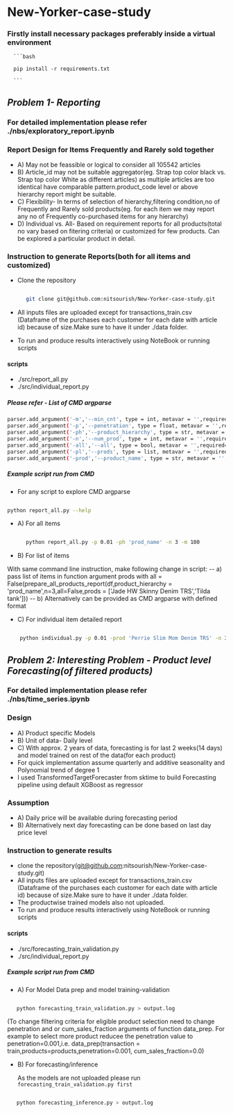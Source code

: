 # New-Yorker-case-study

### Firstly install necessary packages preferably inside a virtual environment
      
      ```bash

      pip install -r requirements.txt

      ```

## *Problem 1- Reporting*

### For detailed implementation please refer ./nbs/exploratory_report.ipynb 



### Report Design for Items Frequently and Rarely sold together

- A) May not be feassible or logical to consider all 105542 articles
- B) Article_id may not be suitable aggregator(eg. Strap top color black vs. Strap top color White as different articles) as multiple articles are too identical have comparable pattern.product_code level or above hierarchy report might be suitable.
- C) Flexibility- In terms of selection of hierarchy,filtering condition,no of Frequently and Rarely sold products(eg. for each item we may report any no of Frequently co-purchased items for any hierarchy) 
- D) Individual vs. All- Based on requirement reports for all products(total no vary based on fitering criteria) or customized for few products. Can be explored a particular product in detail.

### Instruction to generate Reports(both for all items and customized) 

- Clone the repository 

```bash

      git clone git@github.com:nitsourish/New-Yorker-case-study.git

```

- All inputs files are uploaded except for transactions_train.csv (Dataframe of the purchases each customer for each date with article id) because of size.Make sure to have it under ./data folder.

- To run and produce results interactively using NoteBook or running scripts

#### scripts 
- ./src/report_all.py
- ./src/individual_report.py

##### Please refer - List of CMD argparse

```bash
parser.add_argument('-m','--min_cnt', type = int, metavar = '',required=True,default=0,help='minimum order count for eligible article_id')
parser.add_argument('-p','--penetration', type = float, metavar = '',required=True,help='Fraction of unique customers for eligible article_id')
parser.add_argument('-ph','--product_hierarchy', type = str, metavar = '',required=True,help='product_hierarchy(article/product/product_type/product_group) of reporting')
parser.add_argument('-n','--num_prod', type = int, metavar = '',required=True, help='number of often/rarely purchased products for each products')
parser.add_argument('-all','--all', type = bool, metavar = '',required=False,default=True,help = 'boolean to indicate if report for all items in hierarchy')
parser.add_argument('-pl','--prods', type = list, metavar = '',required=False, default=[], help='list of items if all = False')
parser.add_argument('-prod','--product_name', type = str, metavar = '',required=True, help='name of the product for reporting')
```

##### Example script run from CMD

 - For any script to explore CMD argparse
 
 ```bash
 
 python report_all.py --help
 
 ```

- A) For all items

```bash

      python report_all.py -p 0.01 -ph 'prod_name' -n 3 -m 100

```

- B) For list of items

With same command line instruction, make following change in script:
  -- a) pass list of items in function argument prods with all = False(prepare_all_products_report(df,product_hierarchy = 'prod_name',n=3,all=False,prods = ['Jade HW Skinny Denim TRS','Tilda tank'])) 
  -- b) Alternatively can be provided as CMD argparse with defined format
  
 - C) For individual item detailed report
 
 ```bash

     python individual.py -p 0.01 -prod 'Perrie Slim Mom Denim TRS' -n 3 -m 100 > output.log

```

## *Problem 2: Interesting Problem - Product level Forecasting(of filtered products)*

### For detailed implementation please refer ./nbs/time_series.ipynb

### Design
 - A) Product specific Models
 - B) Unit of data- Daily level
 - C) With approx. 2 years of data, forecasting is for last 2 weeks(14 days) and model trained on rest of the data(for each product)
 - For quick implementation assume quarterly and additive seasonality and Polynomial trend of degree 1
 - I used TransformedTargetForecaster from sktime to build Forecasting pipeline using default XGBoost as regressor
 
 ### Assumption
  - A) Daily price will be available during forecasting period
  - B) Alternatively next day forecasting can be done based on last day price level

### Instruction to generate results 
- clone the repository(git@github.com:nitsourish/New-Yorker-case-study.git)
-  All inputs files are uploaded except for transactions_train.csv (Dataframe of the purchases each customer for each date with article id) because of size.Make sure to have it under ./data folder.
-  The productwise trained models also not uploaded.
-  To run and produce results interactively using NoteBook or running scripts

#### scripts 
- ./src/forecasting_train_validation.py
- ./src/individual_report.py

##### Example script run from CMD

- A) For Model Data prep and model training-validation

 ```bash

    python forecasting_train_validation.py > output.log

```    

(To change filtering criteria for eligible product selection need to change penetration and or cum_sales_fraction arguments of function data_prep. For example to select more product reducee the penetration value to penetration=0.001,i.e. data_prep(transaction = train,products=products,penetration=0.001, cum_sales_fraction=0.0)

- B) For forecasting/inference

  As the models are not uploaded please run ``` forecasting_train_validation.py first ```

 ```bash

    python forecasting_inference.py > output.log

``` 
